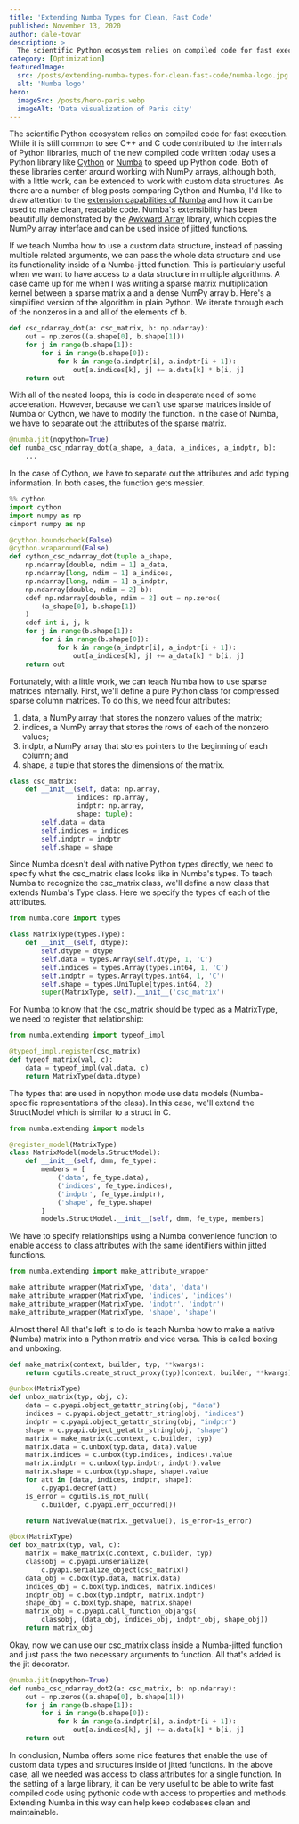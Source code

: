```yaml
---
title: 'Extending Numba Types for Clean, Fast Code'
published: November 13, 2020
author: dale-tovar
description: >
  The scientific Python ecosystem relies on compiled code for fast execution. While it is still common to see C++ and C code contributed to the internals of Python libraries, much of the new compiled code written today uses a Python library like Cython or Numba to speed up Python code. Both of these libraries center around working with NumPy arrays, although both, with a little work, can be extended to work with custom data structures. As there are a number of blog posts comparing Cython and Numba, I'd like to draw attention to the extension capabilities of Numba and how it can be used to make clean, readable code. Numba's extensibility has been beautifully demonstrated by the Awkward Array library, which copies the NumPy array interface and can be used inside of jitted functions.
category: [Optimization]
featuredImage:
  src: /posts/extending-numba-types-for-clean-fast-code/numba-logo.jpg
  alt: 'Numba logo'
hero:
  imageSrc: /posts/hero-paris.webp
  imageAlt: 'Data visualization of Paris city'
---
```


The scientific Python ecosystem relies on compiled code for fast execution.
While it is still common to see C++ and C code contributed to the internals of
Python libraries, much of the new compiled code written today uses a Python
library like [Cython][cython site] or [Numba][numba site] to speed up Python
code. Both of these libraries center around working with NumPy arrays, although
both, with a little work, can be extended to work with custom data structures.
As there are a number of blog posts comparing Cython and Numba, I'd like to draw
attention to the [extension capabilities of Numba][numba docs extending] and
how it can be used to make clean, readable code. Numba's extensibility has been
beautifully demonstrated by the [Awkward Array][awkward array docs] library,
which copies the NumPy array interface and can be used inside of jitted
functions.

If we teach Numba how to use a custom data structure, instead of passing
multiple related arguments, we can pass the whole data structure and use its
functionality inside of a Numba-jitted function. This is particularly useful
when we want to have access to a data structure in multiple algorithms. A case
came up for me when I was writing a sparse matrix multiplication kernel between
a sparse matrix a and a dense NumPy array b. Here's a simplified version of the
algorithm in plain Python. We iterate through each of the nonzeros in a and all
of the elements of b.

```python
def csc_ndarray_dot(a: csc_matrix, b: np.ndarray):
    out = np.zeros((a.shape[0], b.shape[1]))
    for j in range(b.shape[1]):
        for i in range(b.shape[0]):
            for k in range(a.indptr[i], a.indptr[i + 1]):
                out[a.indices[k], j] += a.data[k] * b[i, j]
    return out
```

With all of the nested loops, this is code in desperate need of some
acceleration. However, because we can't use sparse matrices inside of Numba or
Cython, we have to modify the function. In the case of Numba, we have to
separate out the attributes of the sparse matrix.

```python
@numba.jit(nopython=True)
def numba_csc_ndarray_dot(a_shape, a_data, a_indices, a_indptr, b):
    ...
```

In the case of Cython, we have to separate out the attributes and add typing information. In both cases, the function gets messier.

```python
%% cython
import cython
import numpy as np
cimport numpy as np

@cython.boundscheck(False)
@cython.wraparound(False)
def cython_csc_ndarray_dot(tuple a_shape,
    np.ndarray[double, ndim = 1] a_data,
    np.ndarray[long, ndim = 1] a_indices,
    np.ndarray[long, ndim = 1] a_indptr,
    np.ndarray[double, ndim = 2] b):
    cdef np.ndarray[double, ndim = 2] out = np.zeros(
        (a_shape[0], b.shape[1])
    )
    cdef int i, j, k
    for j in range(b.shape[1]):
        for i in range(b.shape[0]):
            for k in range(a_indptr[i], a_indptr[i + 1]):
                out[a_indices[k], j] += a_data[k] * b[i, j]
    return out
```

Fortunately, with a little work, we can teach Numba how to use sparse matrices internally. First, we'll define a pure Python class for compressed sparse column matrices. To do this, we need four attributes:

1. data, a NumPy array that stores the nonzero values of the matrix;
2. indices, a NumPy array that stores the rows of each of the nonzero values;
3. indptr, a NumPy array that stores pointers to the beginning of each column; and 
4. shape, a tuple that stores the dimensions of the matrix.

```python
class csc_matrix:
    def __init__(self, data: np.array,
                 indices: np.array,
                 indptr: np.array,
                 shape: tuple):
        self.data = data
        self.indices = indices
        self.indptr = indptr
        self.shape = shape
```

Since Numba doesn't deal with native Python types directly, we need to specify what the csc_matrix class looks like in Numba's types. To teach Numba to recognize the csc_matrix class, we'll define a new class that extends Numba's Type class. Here we specify the types of each of the attributes.

```python
from numba.core import types

class MatrixType(types.Type):
    def __init__(self, dtype):
        self.dtype = dtype
        self.data = types.Array(self.dtype, 1, 'C')
        self.indices = types.Array(types.int64, 1, 'C')
        self.indptr = types.Array(types.int64, 1, 'C')
        self.shape = types.UniTuple(types.int64, 2)
        super(MatrixType, self).__init__('csc_matrix')
```

For Numba to know that the csc_matrix should be typed as a MatrixType, we need to register that relationship:

```python
from numba.extending import typeof_impl

@typeof_impl.register(csc_matrix)
def typeof_matrix(val, c):
    data = typeof_impl(val.data, c)
    return MatrixType(data.dtype)
```

The types that are used in nopython mode use data models (Numba-specific representations of the class). In this case, we'll extend the StructModel which is similar to a struct in C.

```python
from numba.extending import models

@register_model(MatrixType)
class MatrixModel(models.StructModel):
    def __init__(self, dmm, fe_type):
        members = [
            ('data', fe_type.data),
            ('indices', fe_type.indices),
            ('indptr', fe_type.indptr),
            ('shape', fe_type.shape)
        ]
        models.StructModel.__init__(self, dmm, fe_type, members)
```

We have to specify relationships using a Numba convenience function to enable access to class attributes with the same identifiers within jitted functions.

```python
from numba.extending import make_attribute_wrapper

make_attribute_wrapper(MatrixType, 'data', 'data')
make_attribute_wrapper(MatrixType, 'indices', 'indices')
make_attribute_wrapper(MatrixType, 'indptr', 'indptr')
make_attribute_wrapper(MatrixType, 'shape', 'shape')
```

Almost there! All that's left is to do is teach Numba how to make a native (Numba) matrix into a Python matrix and vice versa. This is called boxing and unboxing.

```python
def make_matrix(context, builder, typ, **kwargs):
    return cgutils.create_struct_proxy(typ)(context, builder, **kwargs)

@unbox(MatrixType)
def unbox_matrix(typ, obj, c):
    data = c.pyapi.object_getattr_string(obj, "data")
    indices = c.pyapi.object_getattr_string(obj, "indices")
    indptr = c.pyapi.object_getattr_string(obj, "indptr")
    shape = c.pyapi.object_getattr_string(obj, "shape")
    matrix = make_matrix(c.context, c.builder, typ)
    matrix.data = c.unbox(typ.data, data).value
    matrix.indices = c.unbox(typ.indices, indices).value
    matrix.indptr = c.unbox(typ.indptr, indptr).value
    matrix.shape = c.unbox(typ.shape, shape).value
    for att in [data, indices, indptr, shape]:
        c.pyapi.decref(att)
    is_error = cgutils.is_not_null(
        c.builder, c.pyapi.err_occurred())

    return NativeValue(matrix._getvalue(), is_error=is_error)

@box(MatrixType)
def box_matrix(typ, val, c):
    matrix = make_matrix(c.context, c.builder, typ)
    classobj = c.pyapi.unserialize(
        c.pyapi.serialize_object(csc_matrix))
    data_obj = c.box(typ.data, matrix.data)
    indices_obj = c.box(typ.indices, matrix.indices)
    indptr_obj = c.box(typ.indptr, matrix.indptr)
    shape_obj = c.box(typ.shape, matrix.shape)
    matrix_obj = c.pyapi.call_function_objargs(
        classobj, (data_obj, indices_obj, indptr_obj, shape_obj))
    return matrix_obj
```

Okay, now we can use our csc_matrix class inside a Numba-jitted function and just pass the two necessary arguments to function. All that's added is the jit decorator.

```python
@numba.jit(nopython=True)
def numba_csc_ndarray_dot2(a: csc_matrix, b: np.ndarray):
    out = np.zeros((a.shape[0], b.shape[1]))
    for j in range(b.shape[1]):
        for i in range(b.shape[0]):
            for k in range(a.indptr[i], a.indptr[i + 1]):
                out[a.indices[k], j] += a.data[k] * b[i, j]
    return out
```

In conclusion, Numba offers some nice features that enable the use of custom data types and structures inside of jitted functions. In the above case, all we needed was access to class attributes for a single function. In the setting of a large library, it can be very useful to be able to write fast compiled code using pythonic code with access to properties and methods. Extending Numba in this way can help keep codebases clean and maintainable.

[awkward array docs]: https://awkward-array.readthedocs.io/en/latest/index.html
[cython site]: https://cython.org/
[numba docs extending]: https://numba.readthedocs.io/en/stable/extending/index.html
[numba site]: https://numba.pydata.org/
